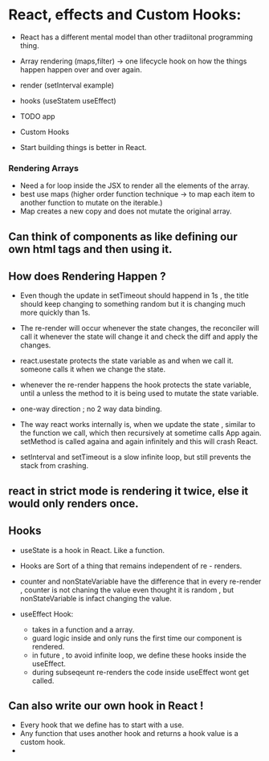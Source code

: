 # React, effects and Custom Hooks:
- React has a different mental model than other tradiitonal programming thing.
- Array rendering (maps,filter) -> one lifecycle hook  on how the things happen happen over and over again.
- render (setInterval example)
- hooks (useStatem useEffect)
- TODO app
- Custom Hooks 

- Start building things is better in React.

### Rendering Arrays 
- Need a for loop inside the JSX to render all the elements of the array.
- best use maps (higher order function technique -> to map each item to another function to mutate on the iterable.)
- Map creates a new copy and does not mutate the original array.

## Can think of components as like defining our own html tags and then using it.

## How does Rendering Happen ?
- Even though the update in setTimeout should happend in 1s , the title should keep changing to something random but it is changing much more quickly than 1s.
- The re-render will occur whenever the state changes, the reconciler will call it whenever the state will change it and check the diff and apply the changes.
- react.usestate protects the state variable as and when we call it. someone calls it when we change the state.

- whenever the re-render happens the hook protects the state variable, until a unless the method to it is being used to mutate the state variable.
- one-way direction ; no 2 way data binding.

- The way react works internally is, when we update the state , similar to the function we call, which then recursively at sometime calls App again. setMethod is called againa and again infinitely and this will crash React.

- setInterval and setTimeout is a slow infinite loop, but still prevents the stack from crashing.

## react in strict mode is rendering it twice, else it would only renders once.

## Hooks 

- useState is a hook in React. Like a function.
- Hooks are Sort of a thing that remains independent of re - renders.
- counter and nonStateVariable have the difference that in every re-render , counter is not chaning the value even thought it is random , but nonStateVariable is infact changing the value.

- useEffect Hook:
  - takes in a function and a array.
  - guard logic inside and  only runs the first time our component is rendered.
  - in future , to avoid infinite loop, we define these hooks inside the useEffect.
  - during subseqeunt re-renders the code inside useEffect wont get called.

## Can also write our own hook in React !
- Every hook that we define has to start with a use.
- Any function that uses another hook  and returns a hook value  is a custom hook.
- 